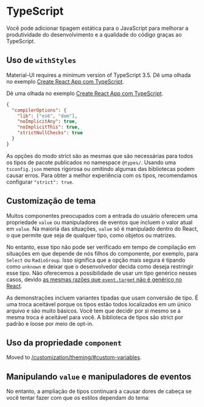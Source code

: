 # TypeScript

<p class="description">Você pode adicionar tipagem estática para o JavaScript para melhorar a produtividade do desenvolvimento e a qualidade do código graças ao TypeScript.</p>

## Uso de `withStyles`

Material-UI requires a minimum version of TypeScript 3.5. Dê uma olhada no exemplo [Create React App com TypeScript](https://github.com/mui-org/material-ui/tree/next/examples/create-react-app-with-typescript).

Dê uma olhada no exemplo [Create React App com TypeScript](https://github.com/mui-org/material-ui/tree/master/examples/create-react-app-with-typescript).

```json
{
  "compilerOptions": {
    "lib": ["es6", "dom"],
    "noImplicitAny": true,
    "noImplicitThis": true,
    "strictNullChecks": true
  }
}
```

As opções do modo strict são as mesmas que são necessárias para todos os tipos de pacote publicados no namespace `@types/`. Usando uma `tsconfig.json` menos rigorosa ou omitindo algumas das bibliotecas podem causar erros. Para obter a melhor experiência com os tipos, recomendamos configurar `"strict": true`.

## Customização de tema

Muitos componentes preocupados com a entrada do usuário oferecem uma propriedade `value` ou manipuladores de eventos que incluem o valor atual em `value`. Na maioria das situações, `value` só é manipulado dentro do React, o que permite que seja de qualquer tipo, como objetos ou matrizes.

No entanto, esse tipo não pode ser verificado em tempo de compilação em situações em que depende de nós filhos do componente, por exemplo, para `Select` ou `RadioGroup`. Isso significa que a opção mais segura é tipando como `unknown` e deixar que o desenvolvedor decida como deseja restringir esse tipo. Não oferecemos a possibilidade de usar um tipo genérico nesses casos, devido [as mesmas razões que `event.target` não é genérico no React](https://github.com/DefinitelyTyped/DefinitelyTyped/issues/11508#issuecomment-256045682).

As demonstrações incluem variantes tipadas que usam conversão de tipo. É uma troca aceitável porque os tipos estão todos localizados em um único arquivo e são muito básicos. Você tem que decidir por si mesmo se a mesma troca é aceitável para você. A biblioteca de tipos são strict por padrão e loose por meio de opt-in.

## Uso da propriedade `component`

Moved to [/customization/theming/#custom-variables](/customization/theming/#custom-variables).

## Manipulando `value` e manipuladores de eventos

No entanto, a ampliação de tipos continuará a causar dores de cabeça se você tentar fazer com que os estilos dependam do tema:
